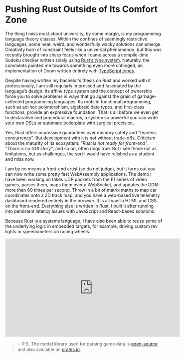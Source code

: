 # Pushing Rust Outside of Its Comfort Zone

The thing I miss most about university, by some margin, is my programming language theory classes. Within the confines of seemingly restrictive languages, some neat, weird, and wonderfully wacky solutions can emerge. Creativity born of constraint feels like a universal phenomenon, but this was recently brought into sharp focus when I came across a compile-time Sudoku checker written solely using [Rust’s type system](https://www.reddit.com/r/rust/comments/1kvpdxz/sudoku_checker_in_rust_type_system/). Naturally, the comments pointed me towards something even more unhinged, an implementation of Doom written entirely with [TypeScript types](https://www.reddit.com/r/programming/comments/1iyqeu7/typescript_types_can_run_doom/).

Despite having written my bachelor’s thesis on Rust and worked with it professionally, I am still regularly impressed and fascinated by the language’s design. Its affine type system and the concept of ownership force you to solve problems in ways that go against the grain of garbage-collected programming languages. Its roots in functional programming, such as ad-hoc polymorphism, algebraic data types, and first-class functions, provide an expressive foundation. That is all before we even get to declarative and procedural macros, a system so powerful you can write your own DSLs or automate boilerplate with surgical precision.

Yes, Rust offers impressive guarantees over memory safety and "fearless concurrency". But development with it is not without trade-offs. Criticism about the maturity of its ecosystem: *"Rust is not ready for front-end", "There is no GUI story"*, and so on, often rings true. But I see those not as limitations, but as challenges, the sort I would have relished as a student and miss now.

I am by no means a front-end artist (so do not judge), but it turns out you can now write some pretty fast WebAssembly applications. The demo I have been working on takes UDP packets from the F1 series of video games, parses them, maps them over a WebSocket, and updates the DOM more than 60 times per second. Throw in a bit of matrix maths to map car coordinates onto a 2D track map, and you have a web-based live telemetry dashboard rendered entirely in the browser. It is all vanilla HTML and CSS on the front-end. Everything else is written in Rust. I built it after running into persistent latency issues with JavaScript and React-based solutions.

Because Rust is a systems language, I have also been able to reuse some of the underlying logic in embedded targets, for example, driving custom rev lights or speedometers on racing wheels.

<iframe width="560" height="315" src="https://www.youtube.com/embed/0DpGJS9nseI" title="Rust WASM F1 Telemetry Dashboard" frameborder="0" allowfullscreen></iframe>

> 💡 P.S. The model library used for parsing game data is [open-source](https://github.com/11bthornton/f1-game-library-models) and also available on [crates.io](https://crates.io/crates/f1-game-library-models).
